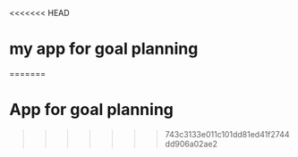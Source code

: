 <<<<<<< HEAD
# my app for goal planning
=======
# App for goal planning 
>>>>>>> 743c3133e011c101dd81ed41f2744dd906a02ae2
